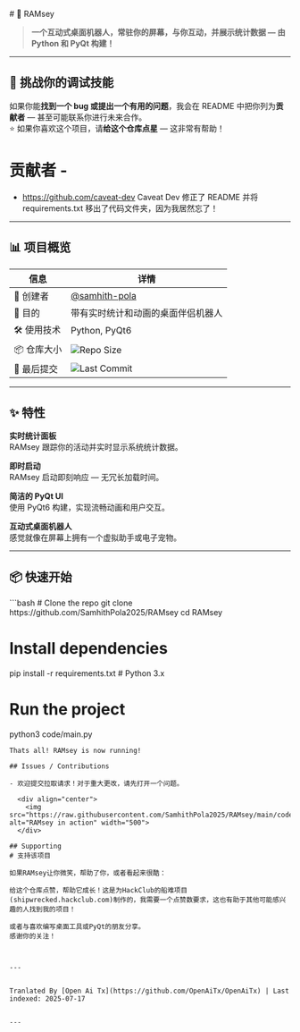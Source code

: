 <translate-content># 🤖 RAMsey

> **一个互动式桌面机器人，常驻你的屏幕，与你互动，并展示统计数据 — 由 Python 和 PyQt 构建！**

---

## 🚀 挑战你的调试技能  
如果你能**找到一个 bug 或提出一个有用的问题**，我会在 README 中把你列为**贡献者** — 甚至可能联系你进行未来合作。  
⭐ 如果你喜欢这个项目，请**给这个仓库点星** — 这非常有帮助！

# 贡献者 -
- https://github.com/caveat-dev
Caveat Dev 修正了 README 并将 requirements.txt 移出了代码文件夹，因为我居然忘了！

---

## 📊 项目概览

| 信息             | 详情                                              |
|------------------|------------------------------------------------------|
| 👤 创建者        | [@samhith-pola](https://github.com/Githubuser1122bruh) |
| 🧠 目的          | 带有实时统计和动画的桌面伴侣机器人                 |
| 🛠️ 使用技术      | Python, PyQt6                                        |
| 📦 仓库大小      | ![Repo Size](https://img.shields.io/github/repo-size/Githubuser1122bruh/RAMsey) |
| 📅 最后提交      | ![Last Commit](https://img.shields.io/github/last-commit/Githubuser1122bruh/RAMsey) |

---

## ✨ 特性

 **实时统计面板**  
RAMsey 跟踪你的活动并实时显示系统统计数据。

 **即时启动**  
RAMsey 启动即刻响应 — 无冗长加载时间。

 **简洁的 PyQt UI**  
使用 PyQt6 构建，实现流畅动画和用户交互。

 **互动式桌面机器人**  
感觉就像在屏幕上拥有一个虚拟助手或电子宠物。

---

## 📦 快速开始
</translate-content>
```bash
# Clone the repo
git clone https://github.com/SamhithPola2025/RAMsey
cd RAMsey

# Install dependencies
pip install -r requirements.txt  # Python 3.x

# Run the project
python3 code/main.py
```
Thats all! RAMsey is now running!

## Issues / Contributions

- 欢迎提交拉取请求！对于重大更改，请先打开一个问题。

  <div align="center">
    <img src="https://raw.githubusercontent.com/SamhithPola2025/RAMsey/main/code/images/Demo.gif" alt="RAMsey in action" width="500">
  </div>

## Supporting
# 支持该项目

如果RAMsey让你微笑，帮助了你，或者看起来很酷：

给这个仓库点赞，帮助它成长！这是为HackClub的船难项目(shipwrecked.hackclub.com)制作的，我需要一个点赞数要求，这也有助于其他可能感兴趣的人找到我的项目！

或者与喜欢编写桌面工具或PyQt的朋友分享。
感谢你的关注！


---

Tranlated By [Open Ai Tx](https://github.com/OpenAiTx/OpenAiTx) | Last indexed: 2025-07-17

---